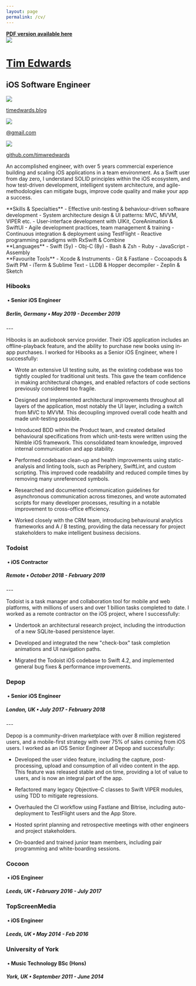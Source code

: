 ```yaml
---
layout: page
permalink: /cv/
---
```


<link rel="stylesheet" href="/assets/cv.css">

<a class="pdf-banner" href="/cv.pdf" target="_blank">
	<b>PDF version available here</b>
</a>

<!-- HEADER -->
<div class="header">

<a class="image" href="https://www.timedwards.blog" target="_blank">
<img src="https://avatars0.githubusercontent.com/u/10256125">
</a>

<div class="titles">
<a href="https://www.timedwards.blog" target="_blank">
<h1>Tim Edwards</h1>
</a>
<h2>iOS Software Engineer</h2>
</div>

<div class="contact">
<a class="website" href="https://www.timedwards.blog" target="_blank">
	<img src="/images/website.svg">
	<p>timedwards.blog</p>
</a>
<a class="email" href="https://www.timedwards.blog/contact" target="_blank">
	<img src="/images/email.svg">
	<p>@gmail.com</p>
</a>
<a class="github" href="https://github.com/timwredwards" target="_blank">
	<img src="/images/github.svg">
	<p>github.com/timwredwards</p>
</a>
</div>

</div>

<!-- BIO -->
<p class="bio">
 An accomplished engineer, with over 5 years commercial experience building and scaling iOS applications in a team environment. As a Swift user from day zero, I understand SOLID principles within the iOS ecosystem, and how test-driven development, intelligent system architecture, and agile-methodologies can mitigate bugs, improve code quality and make your app a success.
</p>

<!-- SKILLS  -->
<div class="skills">
<div class="section" markdown="1">
**Skills & Specialties**
- Effective unit-testing & behaviour-driven software development
- System architecture design & UI patterns: MVC, MVVM, VIPER etc.
- User-interface development with UIKit, CoreAnimation & SwiftUI
- Agile development practices, team management & training
- Continuous integration & deployment using TestFlight
- Reactive programming paradigms with RxSwift & Combine
</div>

<div class="section" markdown="1">
**Languages**
- Swift (5y)
- Obj-C (8y)
- Bash & Zsh
- Ruby
- JavaScript
- Assembly
</div>

<div class="section" markdown="1">
**Favourite Tools**
- Xcode & Instruments
- Git & Fastlane
- Cocoapods & Swift PM
- iTerm & Sublime Text
- LLDB & Hopper decompiler
- Zeplin & Sketch
</div>
</div>

<!-- HIBOOKS -->
<div class="activity" markdown="1">
<div class="details">
<h3>Hibooks</h3>
<h4>&nbsp;• Senior iOS Engineer</h4>
<h5>Berlin, Germany • May 2019 - December 2019</h5>
</div>
---

Hibooks is an audiobook service provider. Their iOS application includes an offline-playback feature, and the ability to purchase new books using in-app purchases. I worked for Hibooks as a Senior iOS Engineer, where I successfully:

- Wrote an extensive UI testing suite, as the existing codebase was too tightly coupled for traditional unit tests. This gave the team confidence in making architectural changes, and enabled refactors of code sections previously considered too fragile.

- Designed and implemented architectural improvements throughout all layers of the application, most notably the UI layer, including a switch from MVC to MVVM. This decoupling improved overall code health and made unit-testing possible.

- Introduced BDD within the Product team, and created detailed behavioural specifications from which unit-tests were written using the Nimble iOS framework. This consolidated team knowledge, improved internal communication and app stability.

- Performed codebase clean-up and health improvements using static-analysis and linting tools, such as Periphery, SwiftLint, and custom scripting. This improved code readability and reduced compile times by removing many unreferenced symbols.

- Researched and documented communication guidelines for asynchronous communication across timezones, and wrote automated scripts for many developer processes, resulting in a notable improvement to cross-office efficiency.

- Worked closely with the CRM team, introducing behavioural analytics frameworks and A / B testing, providing the data necessary for project stakeholders to make intelligent business decisions.

</div>

<!-- TODOIST -->
<div class="activity" markdown="1">
<div class="details">
<h3>Todoist</h3>
<h4>&nbsp;• iOS Contractor</h4>
<h5>Remote • October 2018 - February 2019</h5>
</div>
---

Todoist is a task manager and collaboration tool for mobile and web platforms, with millions of users and over 1 billion tasks completed to date. I worked as a remote contractor on the iOS project, where I successfully:

- Undertook an architectural research project, including the introduction of a new SQLite-based persistence layer.

- Developed and integrated the new "check-box" task completion animations and UI navigation paths.

- Migrated the Todoist iOS codebase to Swift 4.2, and implemented general bug fixes & performance improvements.

</div>

<!-- DEPOP -->
<div class="activity" markdown="1">
<div class="details">
<h3>Depop</h3>
<h4>&nbsp;• Senior iOS Engineer</h4>
<h5>London, UK • July 2017 - February 2018</h5>
</div>
---

Depop is a community-driven marketplace with over 8 million registered users, and a mobile-first strategy with over 75% of sales coming from iOS users. I worked as an iOS Senior Engineer at Depop and successfully:

- Developed the user video feature, including the capture, post-processing, upload and consumption of all video content in the app. This feature was released stable and on time, providing a lot of value to users, and is now an integral part of the app.

- Refactored many legacy Objective-C classes to Swift VIPER modules, using TDD to mitigate regressions.

- Overhauled the CI workflow using Fastlane and Bitrise, including auto-deployment to TestFlight users and the App Store.

- Hosted sprint planning and retrospective meetings with other engineers and project stakeholders.

- On-boarded and trained junior team members, including pair programming and white-boarding sessions.

</div>

<!-- COCOON -->
<div class="activity" markdown="1">
<div class="details">
<h3>Cocoon</h3>
<h4>&nbsp;• iOS Engineer</h4>
<h5>Leeds, UK • February 2016 - July 2017</h5>
</div>
</div>

<!-- TSM -->
<div class="activity" markdown="1">
<div class="details">
<h3>TopScreenMedia</h3>
<h4>&nbsp;• iOS Engineer</h4>
<h5>Leeds, UK • May 2014 - Feb 2016</h5>
</div>
</div>

<!-- UNI -->
<div class="activity" markdown="1">
<div class="details">
<h3>University of York</h3>
<h4>&nbsp;• Music Technology BSc (Hons)</h4>
<h5>York, UK • September 2011 - June 2014</h5>
</div>
</div>
